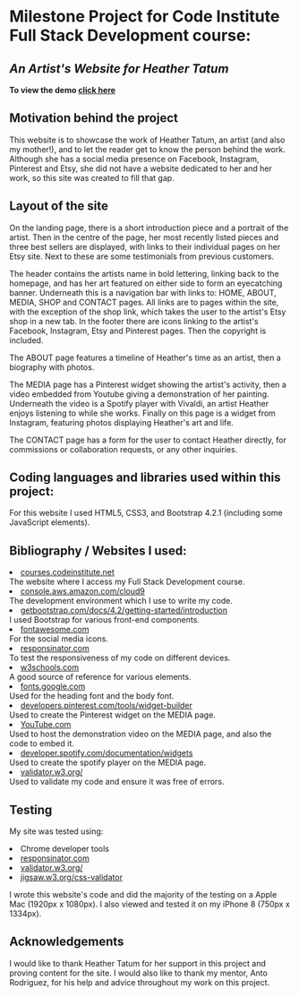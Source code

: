 

<h1>Milestone Project for Code Institute Full Stack Development course:</h1>
<h2><i>An Artist's Website for Heather Tatum</i></h2>

<b>To view the demo <a href="https://oliviatatum.github.io/heathertatum/index.html">click here</a></b>

<h2>Motivation behind the project</h2>

This website is to showcase the work of Heather Tatum, an artist (and also my mother!), and to let the reader get to know the person behind the work.
Although she has a social media presence on Facebook, Instagram, Pinterest and Etsy, she did not have a website dedicated to her and her work, 
so this site was created to fill that gap.

<h2>Layout of the site</h2>

On the landing page, there is a short introduction piece and a portrait of the artist. Then in the centre of the page, her most 
recently listed pieces and three best sellers are displayed, with links to their individual pages on her Etsy site.
Next to these are some testimonials from previous customers. 

The header contains the artists name in bold lettering, linking back to the homepage, and has her art featured on either 
side to form an eyecatching banner. Underneath this is a navigation bar with links to: HOME, ABOUT, MEDIA, SHOP and CONTACT
pages. All links are to pages within the site, with the exception of the shop link, which takes the user to the artist's Etsy 
shop in a new tab.
In the footer there are icons linking to the artist's Facebook, Instagram, Etsy and Pinterest pages. Then the copyright is included.

The ABOUT page features a timeline of Heather's time as an artist, then a biography with photos.

The MEDIA page has a Pinterest widget showing the artist's activity, then a video embedded from Youtube giving a demonstration of her 
painting. Underneath the video is a Spotify player with Vivaldi, an artist Heather enjoys listening to while she works. Finally on this page
is a widget from Instagram, featuring photos displaying Heather's art and life.

The CONTACT page has a form for the user to contact Heather directly, for commissions or collaboration requests, or any other inquiries.


<h2>Coding languages and libraries used within this project:</h2>

For this website I used HTML5, CSS3, and Bootstrap 4.2.1 (including some JavaScript elements). 

<h2>Bibliography / Websites I used:</h2>

<li><a href="https://courses.codeinstitute.net">courses.codeinstitute.net</a></li>
The website where I access my Full Stack Development course. 

<li><a href="https://console.aws.amazon.com/cloud9">console.aws.amazon.com/cloud9</a></li>
The development environment which I use to write my code.
<li><a href="https://getbootstrap.com/docs/4.2/getting-started/introduction/">getbootstrap.com/docs/4.2/getting-started/introduction</a></li>
I used Bootstrap for various front-end components.
<li><a href="https://fontawesome.com/">fontawesome.com</a></li>
For the social media icons.
<li><a href="http://www.responsinator.com/">responsinator.com</a></li>
To test the responsiveness of my code on different devices.
<li><a href="https://www.w3schools.com">w3schools.com</a></li>
A good source of reference for various elements.
<li><a href="https://fonts.google.com/">fonts.google.com</a></li>
Used for the heading font and the body font. 
<li><a href="https://developers.pinterest.com/tools/widget-builder/?">developers.pinterest.com/tools/widget-builder</a></li>
Used to create the Pinterest widget on the MEDIA page. 
<li><a href="https://www.youtube.com/">YouTube.com</a></li>
Used to host the demonstration video on the MEDIA page, and also the code to embed it.
<li><a href="https://developer.spotify.com/documentation/widgets">developer.spotify.com/documentation/widgets</a></li>
Used to create the spotify player on the MEDIA page.
<li><a href="https://validator.w3.org/">validator.w3.org/</a></li>
Used to validate my code and ensure it was free of errors.

<h2>Testing</h2>

My site was tested using:

<li>Chrome developer tools</li>
<li><a href="http://www.responsinator.com/">responsinator.com</a></li>
<li><a href="https://validator.w3.org/">validator.w3.org/</a></li>
<li><a href="https://jigsaw.w3.org/css-validator">jigsaw.w3.org/css-validator</a></li>

I wrote this website's code and did the majority of the testing on a Apple Mac (1920px x 1080px).
I also viewed and tested it on my iPhone 8 (750px x 1334px).


<h2>Acknowledgements</h2>

I would like to thank Heather Tatum for her support in this project and proving content for the site.
I would also like to thank my mentor, Anto Rodriguez, for his help and advice throughout my work on this project.
